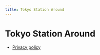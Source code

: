 ```yaml
---
title: Tokyo Station Around
---
```


# Tokyo Station Around

* [Privacy policy](/tokyostationaround/privacy/en)
